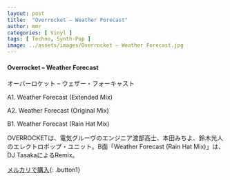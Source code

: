 ```yaml
---
layout: post
title:  "Overrocket – Weather Forecast"
author: mmr
categories: [ Vinyl ]
tags: [ Techno, Synth-Pop ]
image: ../assets/images/Overrocket – Weather Forecast.jpg
---
```


#### Overrocket – Weather Forecast

オーバーロケット – ウェザー・フォーキャスト

A1. Weather Forecast (Extended Mix)

A2. Weather Forecast (Original Mix)

B1. Weather Forecast (Rain Hat Mix)

OVERROCKETは、電気グルーヴのエンジニア渡部高士、本田みちよ、鈴木光人のエレクトロポップ・ユニット。B面「Weather Forecast (Rain Hat Mix)」は、DJ TasakaによるRemix。

[メルカリで購入](https://jp.mercari.com/item/m66003495421){: .button1}

